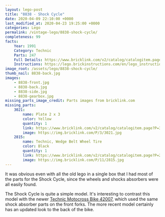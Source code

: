```yaml
---
layout: lego-post
title: "8838 - Shock Cycle"
date: 2020-04-09 22:10:00 +0000
last_modified_at: 2020-04-23 19:25:00 +0000
categories: Lego
permalink: /vintage-lego/8838-shock-cycle/
completeness: 99
facts:
    Year: 1991
    Category: Technic
    Parts: 247
    Full Details: https://www.bricklink.com/v2/catalog/catalogitem.page?S=8838-1#T=S&O={%22iconly%22:0}
    Instructions: https://lego.brickinstructions.com/en/lego_instructions/set/8838/Dirt_Bike
image_root: /assets/lego/8838-shock-cycle/
thumb_nail: 8838-back.jpg
images:
    - 8838-front.jpg
    - 8838-back.jpg
    - 8838-side.jpg
    - 8838-gearbox.jpg
missing_parts_image_credit: Parts images from bricklink.com
missing_parts:
    3021: 
        name: Plate 2 x 3
        color: Yellow
        quantity: 1
        link: https://www.bricklink.com/v2/catalog/catalogitem.page?P=3021&idColor=3
        image: https://img.bricklink.com/P/3/3021.jpg
    2815: 
        name: Technic, Wedge Belt Wheel Tire
        color: Black
        quantity: 1
        link: https://www.bricklink.com/v2/catalog/catalogitem.page?P=2815&idColor=11
        image: https://img.bricklink.com/P/11/2815.jpg
---
```


It was obvious even with all the old lego in a single box that I had most of the parts for the Shock Cycle, since the wheels and shocks absorbers were all easily found.

The Shock Cycle is quite a simple model. It's interesting to contrast this model with the newer [Technic Motocross Bike 42007](https://www.bricklink.com/v2/catalog/catalogitem.page?S=42007-1#T=I), which used the same shock absorber parts on the front forks. The more recent model certainly has an updated look to the back of the bike.